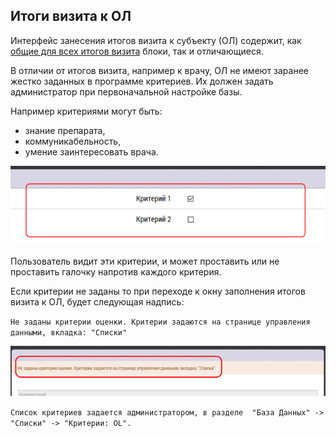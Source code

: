 ## Итоги визита к ОЛ

Интерфейс занесения итогов визита к субъекту (ОЛ) содержит, 
как [общие для всех итогов визита](rep-visits.md) блоки, так и отличающиеся.

В отличии от итогов визита, например к врачу, 
ОЛ не имеют заранее жестко заданных в программе критериев.
Их должен задать администратор при первоначальной настройке базы.

Например критериями могут быть:
  - знание препарата, 
  - коммуникабельность, 
  - умение заинтересовать врача.

![](../images/rep-visits-ol.png)

Пользователь видит эти критерии, 
и может проставить или не проставить галочку напротив каждого критерия.


Если критерии не заданы то при переходе к окну заполнения итогов визита к ОЛ, 
будет следующая надпись: 

`Не заданы критерии оценки. Критерии задаются на странице управления данными, вкладка: "Списки"`

![](../images/rep-visits-ol-empty.png)

`Список критериев задается администратором, в разделе 
"База Данных" -> "Списки" -> "Критерии: OL".`